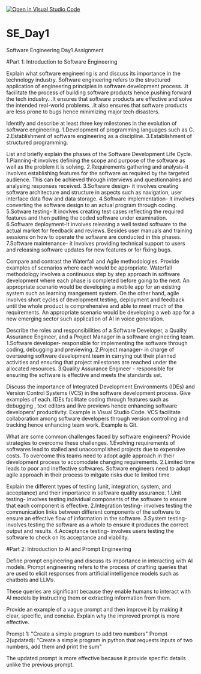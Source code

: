 [![Open in Visual Studio Code](https://classroom.github.com/assets/open-in-vscode-2e0aaae1b6195c2367325f4f02e2d04e9abb55f0b24a779b69b11b9e10269abc.svg)](https://classroom.github.com/online_ide?assignment_repo_id=18363392&assignment_repo_type=AssignmentRepo)
# SE_Day1
Software Engineering Day1 Assignment

#Part 1: Introduction to Software Engineering

Explain what software engineering is and discuss its importance in the technology industry.
Software engineering refers to the structured application of engineering principles in software development process.
.It facilitate the process of building software products hence pushing forward the tech industry.
.It ensures that software products are effective and solve the intended real-world problems.
.It also ensures that software products are less prone to bugs hence minimizing major tech disasters.

Identify and describe at least three key milestones in the evolution of software engineering.
1.Development of programming languages such as C.
2.Establishment of software engineering as a discipline.
3.Establishment of structured programming.

List and briefly explain the phases of the Software Development Life Cycle.
1.Planning-it involves defining the scope and purpose of the software as well as the problem it is solving.
2.Requirements gathering and analysis-it involves establishing features for the software as required by the targeted audience. This can be achieved through interviews and questionnaires and analysing responses received.
3.Software design- it involves creating software architecture and structure in aspects such as navigation, user interface data flow and data storage.
4.Software implementation- it involves converting the software design to an actual program through coding.
5.Sotware testing- It inovlves creating test cases reflecting the required features and then putting the coded software under examination.
6.Software deployment-It involves releasing a well tested software to the actual market for feedback and reviews. Besides user manuals and training sessions on how to operate the software are conducted in this phases.
7.Software maintenance- it involves providing technical support to users and releasing software updates for new features or for fixing bugs.

Compare and contrast the Waterfall and Agile methodologies. Provide examples of scenarios where each would be appropriate.
Waterfall methodology involves a continuous step by step approach in software development where each phase is completed before going to the next. An appropriate scenario would be developing a mobile app for an existing system such as learning mangement system.
On the other hand, agile involves short cycles of development testing, deployment and feedback until the whole product is comprehensive and able to meet much of the requirements. An appropriate scenario would be developing a web app for a new emerging sector such application of AI in voice generation.

Describe the roles and responsibilities of a Software Developer, a Quality Assurance Engineer, and a Project Manager in a software engineering team.
1.Software developer- responsible for implementing the software through coding, debugging and previewing.
2.Project manager- in charge of overseeing software development team in carrying out their planned activities and ensuring that project milestones are reached under the allocated resources.
3.Quality Assurance Engineer - responsible for ensuring the software is effective and meets the standards set.

Discuss the importance of Integrated Development Environments (IDEs) and Version Control Systems (VCS) in the software development process. Give examples of each.
IDEs facilitate coding through features such as debugging , text editors and live previews hence enhancing software developers' productivity. Example is Visual Studio Code.
VCS facilitate collaboration among software developers through version controlling and tracking hence enhancing team work. Example is Git.

What are some common challenges faced by software engineers? Provide strategies to overcome these challenges.
1.Evolving requirements of softwares lead to stalled and unaccomplished projects due to expensive costs. To overcome this teams need to adopt agile approach in their development process to accomodate changing requirements.
2.Limited time leads to poor and ineffective softwares. Software engineers need to adopt agile approach in their process to mitgate risks due to limited time.

Explain the different types of testing (unit, integration, system, and acceptance) and their importance in software quality assurance.
1.Unit testing- involves testing individual components of the software to ensure that each component is effective.
2.Integration testing- involves testing the communication links between different components of the software to ensure an effective flow of information in the software.
3.System testing- involves testing the software as a whole to ensure it produces the correct output and results.
4.Acceptance testing- involves users testing the software to check on its acceptance and viability.

#Part 2: Introduction to AI and Prompt Engineering


Define prompt engineering and discuss its importance in interacting with AI models.
Prompt engineering refers to the process of crafting queries that are used to elicit responses from artificial intelligence models such as chatbots and LLMs.

These queries are significant because they enable humans to interact with AI models by instructing them or extracting information from them.

Provide an example of a vague prompt and then improve it by making it clear, specific, and concise. Explain why the improved prompt is more effective.

Prompt 1: "Create a simple program to add two numbers"
Prompt 2(updated): "Create a simple program in python that requests inputs of two numbers, add them and print the sum"

The updated prompt is more effective because it provide specific details unlike the previous prompt.
